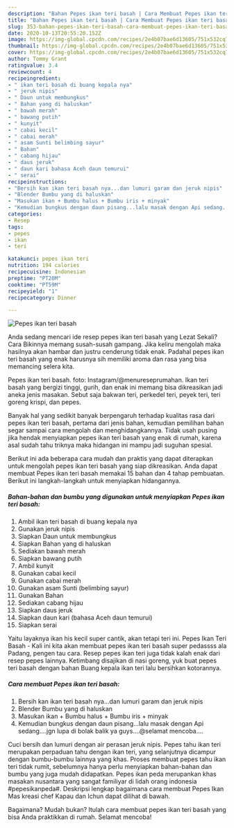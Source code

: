 ```yaml
---
description: "Bahan Pepes ikan teri basah | Cara Membuat Pepes ikan teri basah Yang Enak Banget"
title: "Bahan Pepes ikan teri basah | Cara Membuat Pepes ikan teri basah Yang Enak Banget"
slug: 353-bahan-pepes-ikan-teri-basah-cara-membuat-pepes-ikan-teri-basah-yang-enak-banget
date: 2020-10-13T20:55:20.152Z
image: https://img-global.cpcdn.com/recipes/2e4b07bae6d13605/751x532cq70/pepes-ikan-teri-basah-foto-resep-utama.jpg
thumbnail: https://img-global.cpcdn.com/recipes/2e4b07bae6d13605/751x532cq70/pepes-ikan-teri-basah-foto-resep-utama.jpg
cover: https://img-global.cpcdn.com/recipes/2e4b07bae6d13605/751x532cq70/pepes-ikan-teri-basah-foto-resep-utama.jpg
author: Tommy Grant
ratingvalue: 3.4
reviewcount: 4
recipeingredient:
- " ikan teri basah di buang kepala nya"
- " jeruk nipis"
- " Daun untuk membungkus"
- " Bahan yang di haluskan"
- " bawah merah"
- " bawang putih"
- " kunyit"
- " cabai kecil"
- " cabai merah"
- " asam Sunti belimbing sayur"
- " Bahan"
- " cabang hijau"
- " daus jeruk"
- " daun kari bahasa Aceh daun temurui"
- " serai"
recipeinstructions:
- "Bersih kan ikan teri basah nya...dan lumuri garam dan jeruk nipis"
- "Blender Bumbu yang di haluskan"
- "Masukan ikan + Bumbu halus + Bumbu iris + minyak"
- "Kemudian bungkus dengan daun pisang...lalu masak dengan Api sedang....jgn lupa di bolak balik ya guys....@selamat mencoba...."
categories:
- Resep
tags:
- pepes
- ikan
- teri

katakunci: pepes ikan teri 
nutrition: 194 calories
recipecuisine: Indonesian
preptime: "PT20M"
cooktime: "PT59M"
recipeyield: "1"
recipecategory: Dinner

---
```



![Pepes ikan teri basah](https://img-global.cpcdn.com/recipes/2e4b07bae6d13605/751x532cq70/pepes-ikan-teri-basah-foto-resep-utama.jpg)

Anda sedang mencari ide resep pepes ikan teri basah yang Lezat Sekali? Cara Bikinnya memang susah-susah gampang. Jika keliru mengolah maka hasilnya akan hambar dan justru cenderung tidak enak. Padahal pepes ikan teri basah yang enak harusnya sih memiliki aroma dan rasa yang bisa memancing selera kita.

Pepes ikan teri basah. foto: Instagram/@menureseprumahan. Ikan teri basah yang bergizi tinggi, gurih, dan enak ini memang bisa dikreasikan jadi aneka jenis masakan. Sebut saja bakwan teri, perkedel teri, peyek teri, teri goreng krispi, dan pepes.

Banyak hal yang sedikit banyak berpengaruh terhadap kualitas rasa dari pepes ikan teri basah, pertama dari jenis bahan, kemudian pemilihan bahan segar sampai cara mengolah dan menghidangkannya. Tidak usah pusing jika hendak menyiapkan pepes ikan teri basah yang enak di rumah, karena asal sudah tahu triknya maka hidangan ini mampu jadi suguhan spesial.


Berikut ini ada beberapa cara mudah dan praktis yang dapat diterapkan untuk mengolah pepes ikan teri basah yang siap dikreasikan. Anda dapat membuat Pepes ikan teri basah memakai 15 bahan dan 4 tahap pembuatan. Berikut ini langkah-langkah untuk menyiapkan hidangannya.

<!--inarticleads1-->

##### Bahan-bahan dan bumbu yang digunakan untuk menyiapkan Pepes ikan teri basah:

1. Ambil  ikan teri basah di buang kepala nya
1. Gunakan  jeruk nipis
1. Siapkan  Daun untuk membungkus
1. Siapkan  Bahan yang di haluskan
1. Sediakan  bawah merah
1. Siapkan  bawang putih
1. Ambil  kunyit
1. Gunakan  cabai kecil
1. Gunakan  cabai merah
1. Gunakan  asam Sunti (belimbing sayur)
1. Gunakan  Bahan
1. Sediakan  cabang hijau
1. Siapkan  daus jeruk
1. Siapkan  daun kari (bahasa Aceh daun temurui)
1. Siapkan  serai


Yaitu layaknya ikan his kecil super cantik, akan tetapi teri ini. Pepes Ikan Teri Basah - Kali ini kita akan membuat pepes ikan teri basah super pedassss ala Padang, pengen tau cara. Resep pepes ikan teri juga tidak kalah enak dari resep pepes lainnya. Ketimbang disajikan di nasi goreng, yuk buat pepes teri basah dengan bahan Buang kepala ikan teri lalu bersihkan kotorannya. 

<!--inarticleads2-->

##### Cara membuat Pepes ikan teri basah:

1. Bersih kan ikan teri basah nya...dan lumuri garam dan jeruk nipis
1. Blender Bumbu yang di haluskan
1. Masukan ikan + Bumbu halus + Bumbu iris + minyak
1. Kemudian bungkus dengan daun pisang...lalu masak dengan Api sedang....jgn lupa di bolak balik ya guys....@selamat mencoba....


Cuci bersih dan lumuri dengan air perasan jeruk nipis. Pepes tahu ikan teri merupakan perpaduan tahu dengan ikan teri, yang selanjutnya dicampur dengan bumbu-bumbu lainnya yang khas. Proses membuat pepes tahu ikan teri tidak rumit, sebelumnya hanya perlu menyiapkan bahan-bahan dan bumbu yang juga mudah didapatkan. Pepes ikan peda merupankan khas masakan nusantara yang sangat familiyar di lidah orang indonesia #pepesikanpeda#. Deskripsi lengkap bagaimana cara membuat Pepes Ikan Mas kreasi chef Kapau dan Ichun dapat dilihat di bawah. 

Bagaimana? Mudah bukan? Itulah cara membuat pepes ikan teri basah yang bisa Anda praktikkan di rumah. Selamat mencoba!
